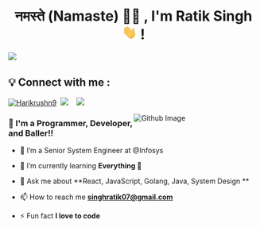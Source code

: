 <h1 align="center"> नमस्ते (Namaste) 🙏🏻 , I'm Ratik Singh <img src="https://raw.githubusercontent.com/ABSphreak/ABSphreak/master/gifs/Hi.gif" width="30px"> ! </h1>
<!-- <img src="https://user-images.githubusercontent.com/54361799/108709847-4409a300-7539-11eb-8481-274ec80833a1.png" style='margin-right:"1200px";margin-left:250px;'/> -->
<img src="https://raw.githubusercontent.com/halfrost/halfrost/master/icons/header_.png"/>


## 💡 Connect with me :
<p align="left"> 
<a href="https://twitter.com/whonickumar" target="blank"><img src="https://img.shields.io/twitter/follow/whonickumar?logo=twitter&style=for-the-badge" alt="Harikrushn9" /></a>&nbsp
<a href="https://www.linkedin.com/in/ratiksingh"><img src="https://img.shields.io/badge/-ratiksingh-0077B5?style=for-the-badge&logo=Linkedin&logoColor=white"/></a>&nbsp
&nbsp
   <a href="mailto:singhratik07@gmail.com">
    <img src="https://img.shields.io/badge/-Gmail-c14438?style=for-the-badge&logo=Gmail&logoColor=white&link=mailto:singhratik07@gmail.com" />
  </a>
</p>

<img width="50%" align="right" alt="Github Image" src="https://raw.githubusercontent.com/onimur/.github/master/.resources/git-header.svg" />

<h3> 🧑 I'm a Programmer, Developer, and Baller!!</h3>

- 🔭 I’m a Senior System  Engineer at @Infosys

- 🌱 I’m currently learning **Everything 🤣**

- 💬 Ask me about **React, JavaScript, Golang, Java, System Design **

- 📫 How to reach me **singhratik07@gmail.com**

- ⚡ Fun fact **I love to code**
